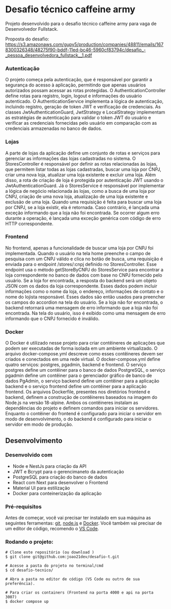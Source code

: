 # Desafio técnico caffeine army

Projeto desenvolvido para o desafio técnico caffeine army para vaga de Desenvolvedor Fullstack. 

Proposta do desafio: https://s3.amazonaws.com/gupy5/production/companies/48811/emails/1678300326348/48275f90-bddf-11ed-bc46-5960cf83794c/desafio_-_pessoa_desenvolvedora_fullstack__1.pdf

### Autenticação
O projeto começa pela autenticação, que é responsável por garantir a segurança do acesso à aplicação, permitindo que apenas usuários autorizados possam acessar as rotas protegidas. O AuthenticationController define rotas para registro, login, logout e informações do usuário autenticado. O AuthenticationService implementa a lógica de autenticação, incluindo registro, geração de token JWT e verificação de credenciais. As classes JwtAuthenticationGuard, JwtStrategy e LocalStrategy implementam as estratégias de autenticação para validar o token JWT do usuário e verificar as credenciais fornecidas pelo usuário em comparação com as credenciais armazenadas no banco de dados.

### Lojas
A parte de lojas da aplicação define um conjunto de rotas e serviços para gerenciar as informações das lojas cadastradas no sistema. O StoresController é responsável por definir as rotas relacionadas às lojas, que permitem listar todas as lojas cadastradas, buscar uma loja por CNPJ, criar uma nova loja, atualizar uma loja existente e excluir uma loja. Além disso, a rota de criação de loja é protegida por autenticação JWT usando o JwtAuthenticationGuard. Já o StoresService é responsável por implementar a lógica de negócio relacionada às lojas, como a busca de uma loja por CNPJ, criação de uma nova loja, atualização de uma loja existente e exclusão de uma loja. Quando uma requisição é feita para buscar uma loja por CNPJ, se a loja existir, ela é retornada. Caso contrário, é lançada uma exceção informando que a loja não foi encontrada. Se ocorrer algum erro durante a operação, é lançada uma exceção genérica com código de erro HTTP correspondente.

### Frontend
No frontend, apenas a funcionalidade de buscar uma loja por CNPJ foi implementada. Quando o usuário na tela home preenche o campo de pesquisa com um CNPJ válido e clica no botão de busca, uma requisição é enviada para o endpoint /stores/:cnpj definido no StoresController. Esse endpoint usa o método getStoreByCNPJ do StoresService para encontrar a loja correspondente no banco de dados com base no CNPJ fornecido pelo usuário. Se a loja for encontrada, a resposta do backend será um objeto JSON com os dados da loja correspondente. Esses dados podem incluir informações como o nome da loja, o endereço, informações de contato e o nome do lojista responsável. Esses dados são então usados para preencher os campos do accordion na tela do usuário. Se a loja não for encontrada, o backend retornará uma mensagem de erro informando que a loja não foi encontrada. Na tela do usuário, isso é exibido como uma mensagem de erro informando que o CNPJ fornecido é inválido.

### Docker
O Docker é utilizado nesse projeto para criar contêineres de aplicações que podem ser executadas de forma isolada em um ambiente virtualizado. O arquivo docker-compose.yml descreve como esses contêineres devem ser criados e conectados em uma rede virtual. O docker-compose.yml define quatro serviços: postgres, pgadmin, backend e frontend. O serviço postgres define um contêiner para o banco de dados PostgreSQL, o serviço pgadmin define um contêiner para o gerenciador gráfico de banco de dados PgAdmin, o serviço backend define um contêiner para a aplicação backend e o serviço frontend define um contêiner para a aplicação frontend. Os arquivos Dockerfile, presentes nos diretórios frontend e backend, definem a construção de contêineres baseados na imagem do Node.js na versão 18-alpine. Ambos os contêineres instalam as dependências do projeto e definem comandos para iniciar os servidores. Enquanto o contêiner do frontend é configurado para iniciar o servidor em modo de desenvolvimento, o do backend é configurado para iniciar o servidor em modo de produção.


## Desenvolvimento

### Desenvolvido com
- Node e NestJs para criação da API
- JWT e Bcrypt para o gerencimaneto da autenticação
- PostgreSQL para criação do banco de dados
- React com Next para desenvolver o Frontend
- Material UI para estilização
- Docker para conteinerização da aplicação

### Pré-requisitos
Antes de começar, você vai precisar ter instalado em sua máquina as seguintes ferramentas:
[git](https://git-scm.com), [node.js](https://nodejs.org/en/) e [Docker](https://www.docker.com/).
Você também vai precisar de um editor de código, recomendo o [VS Code](https://code.visualstudio.com/).

### Rodando o projeto:

```shell
# Clone este repositório (ou download )
$ git clone git@github.com:joao21dev/desafio-t.git

# Acesse a pasta do projeto no terminal/cmd
$ cd desafio-tecnico/

# Abra a pasta no editor de código (VS Code ou outro de sua preferência).

# Para criar os containers (Frontend na porta 4000 e api na porta 3007)
$ docker compose up 
```
